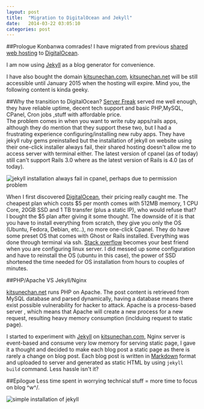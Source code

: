 ```yaml
---
layout: post
title:  "Migration to DigitalOcean and Jekyll"
date:   2014-03-22 03:05:10
categories: post
---
```

##Prologue
Konbanwa comrades! I have migrated from previous [shared web hosting][serverfreak] to [DigitalOcean][digitaloceanlink].

I am now using [Jekyll][jekyll] as a blog generator for convenience.

I have also bought the domain [kitsunechan.com][kitsunechancomlink], [kitsunechan.net][kitsunechannetlink] will be still accessible until January 2015 when the hosting will expire. Mind you, the following content is kinda geeky.

##Why the transition to DigitalOcean?
[Server Freak][serverfreak] served me well enough, they have reliable uptime, decent tech support and basic PHP,MySQL, CPanel, Cron jobs ,stuff with affordable price.  
The problem comes in when you want to write ruby apps/rails apps, although they do mention that they support these two, but I had a frustrating experience configuring/installing new ruby apps. They have jekyll ruby gems preinstalled but the installation of jekyll on website using their one-click installer always fail, their shared hosting doesn't allow me to access server with terminal either. The latest version of cpanel (as of today) still can't support Rails 3.0 where as the latest version of Rails is 4.0 (as of today).

![jekyll installation always fail in cpanel, perhaps due to permission problem](https://farm3.staticflickr.com/2841/13361520574_1718536936_o.png)

When I first discovered [DigitalOcean][digitaloceanlink], their pricing really caught me. The cheapest plan which costs $5 per month comes with 512MB memory, 1 CPU Core, 20GB SSD and 1 TB transfer (plus a static IP), who would refuse that? I bought the $5 plan after giving it some thought. The downside of it is that you have to install everything from scratch, they give you only the OS (Ubuntu, Fedora, Debian, etc..), no more one-click Cpanel. They do have some preset OS that comes with Ghost or Rails installed. Everything was done through terminal via ssh. [Stack overflow](http://stackoverflow.com) becomes your best friend when you are configuring linux server. I did messed up some configuration and have to reinstall the OS (ubuntu in this case), the power of SSD shortened the time needed for OS installation from hours to couples of minutes.

##PHP/Apache VS Jekyll/Nginx

[kitsunechan.net][kitsunechannetlink] runs PHP on Apache. The post content is retrieved from MySQL database and parsed dynamically, having a database means there exist possible vulnerability for hacker to attack. Apache is a process-based server , which means that Apache will create a new process for a new request, resulting heavy memory consumption (inclduing request to static page). 
 
I started to experiment with [Jekyll][jekyll] on [kitsunechan.com][kitsunechancomlink], Nginx server is event-based and consume very low memory for serving static page,
 I gave it a thought and decided to make each blog post a static page as there is rarely a change on blog post. Each blog post is written in 
 [Markdown](http://markdowntutorial.com) format and uploaded to server and generated as static HTML by using `jekyll build` command. Less hassle isn't it? 

##Epilogue
Less time spent in worrying technical stuff = more time to focus on blog ^w^/.  

![simple installation of jekyll](https://farm8.staticflickr.com/7360/13362316183_20d4656023_c.jpg)



[jekyll]:    http://jekyllrb.com
[digitaloceanlink]: http://digitalocean.com
[kitsunechancomlink]: http://kitsunechan.com
[kitsunechannetlink]: http://kitsunechan.net
[serverfreak]: http://serverfreak.com